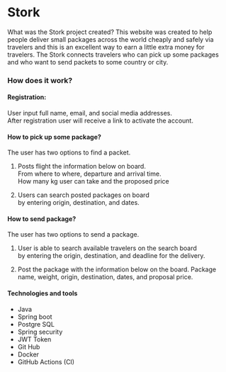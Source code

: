 # Stork
What was the Stork project created? 
This website was created to help people deliver small packages across 
the world cheaply and safely via travelers and this is an excellent way to earn a 
little extra money for travelers. The Stork connects travelers who can pick up some packages and 
who want to send packets to some country or city.

### How does it work?

#### Registration:
User input full name, email, and social media addresses.                                                                                            
After registration user will receive a link to activate the account.

#### How to pick up some package?
The user has two options to find a packet.
1. Posts flight the information below on board.             
From where to where, departure and arrival time.         
How many kg user can take and the proposed price      

2. Users can search posted packages on board      
by entering origin, destination, and dates.

#### How to send package?
The user has two options to send a package.
1. User is able to search available travelers on the search board  
by entering the origin, destination, and deadline for the delivery.

2. Post the package with the information below on the board.
Package name, weight, origin, destination, dates, and proposal price.

#### Technologies and tools
+ Java 
+ Spring boot 
+ Postgre SQL
+ Spring security 
+ JWT Token
+ Git Hub
+ Docker 
+ GitHub Actions (CI)

